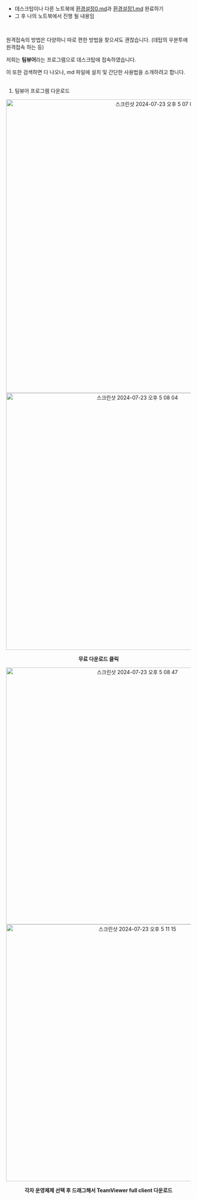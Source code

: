 - 데스크탑이나 다른 노트북에 [환경설정0.md](환경설정0.md)과 [환경설정1.md](환경설정1.md) 완료하기
- 그 후 나의 노트북에서 진행 될 내용임
<br>

원격접속의 방법은 다양하니 따로 편한 방법을 찾으셔도 괜찮습니다. (데탑의 우분투에 원격접속 하는 등) <br>

저희는 **팀뷰어**라는 프로그램으로 데스크탑에 접속하였습니다. <br>

이 또한 검색하면 다 나오나, md 파일에 설치 및 간단한 사용법을 소개하려고 합니다.
<br>
<br>
1. 팀뷰어 프로그램 다운로드
<p align="center">
  <img width="800" alt="스크린샷 2024-07-23 오후 5 07 05" src="https://github.com/user-attachments/assets/5bb7a777-7639-4bb6-8043-2911d0858d01">
  <img width="700" alt="스크린샷 2024-07-23 오후 5 08 04" src="https://github.com/user-attachments/assets/11e1646f-8122-4533-9d14-cd29bfce5882">
</p>
<p align="center"><strong>무료 다운로드 클릭</strong></p>
<p align="center">
  <img width="700" alt="스크린샷 2024-07-23 오후 5 08 47" src="https://github.com/user-attachments/assets/36d9aa58-ddc4-4748-9a16-8df59c60abea">
  <img width="700" alt="스크린샷 2024-07-23 오후 5 11 15" src="https://github.com/user-attachments/assets/3be79525-f3c6-4fab-a413-a9405eb45294">
</p>
<p align="center"><strong>각자 운영체제 선택 후 드래그해서 TeamViewer full client 다운로드</strong></p>

